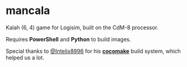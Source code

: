 # mancala
Kalah (6, 4) game for Logisim, built on the CdM-8 processor.

Requires **PowerShell** and **Python** to build images.

Special thanks to [@Intelix8996](https://github.com/Intelix8996) for his [**cocomake**](https://github.com/Intelix8996/cocomake) build system, which helped us a lot.
